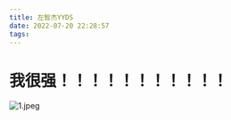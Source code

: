 ```yaml
---
title: 左智杰YYDS
date: 2022-07-20 22:28:57
tags:
---
```

# 我很强！！！！！！！！！！！
![1.jpeg](https://cdn.jdjwzxapi.fun/4b90f603738da97756eb7745d18e8b1f8418e3fa.jpeg)
